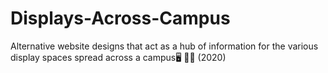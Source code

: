 # Displays-Across-Campus
Alternative website designs that act as a hub of information for the various display spaces spread across a campus🖥️ 🧑‍🏫 (2020)
